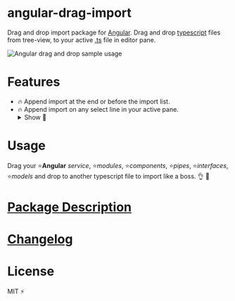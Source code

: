 
# angular-drag-import

Drag and drop import package for [Angular]. Drag and drop [typescript] files from tree-view, to your active [.ts] file in editor pane.

![Angular drag and drop sample usage](https://goo.gl/UJrPB6 "Angular drag and drop sample")

# Features

* 🔥 Append import at the end or before the import list.
* 🔥 Append import on any select line in your active pane.
    <details>
      <summary>Show 💨</summary>
      <img src="https://goo.gl/dBRDzj"></img>
    </details>

# Usage

Drag your ⭐️**Angular** *service*, ⭐️*modules*, ⭐️*components*, ⭐️*pipes*, ⭐️*interfaces*, ⭐️*models* and drop to another typescript file to import like a boss. 👌 👊

# [Package Description](https://atom.io/packages/angular-drag-import)

# [Changelog](https://github.com/ElecTreeFrying/angular-drag-import/blob/master/CHANGELOG.md)

# License

MIT ⚡️


[Angular]: https://angular.io/
[Atom]: https://atom.io/
[typescript]: https://www.typescriptlang.org/
[.ts]: https://www.reviversoft.com/file-extensions/ts
